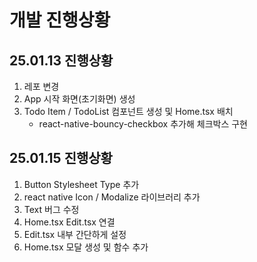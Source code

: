 # 개발 진행상황

## 25.01.13 진행상황

1. 레포 변경
2. App 시작 화면(초기화면) 생성
3. Todo Item / TodoList 컴포넌트 생성 및 Home.tsx 배치
   - react-native-bouncy-checkbox 추가해 체크박스 구현


## 25.01.15 진행상황 

1. Button Stylesheet Type 추가
2. react native Icon / Modalize 라이브러리 추가
3. Text 버그 수정
4. Home.tsx Edit.tsx 연결
5. Edit.tsx 내부 간단하게 설정
6. Home.tsx 모달 생성 및 함수 추가